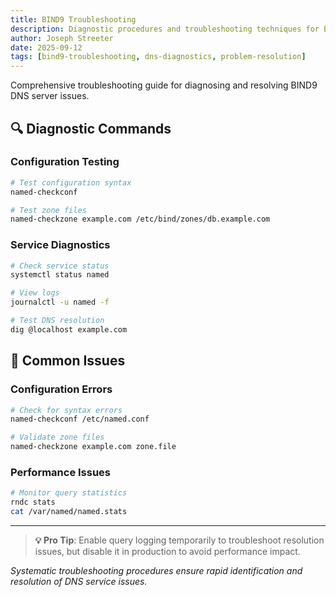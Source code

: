 ```yaml
---
title: BIND9 Troubleshooting
description: Diagnostic procedures and troubleshooting techniques for BIND9 DNS server issues
author: Joseph Streeter
date: 2025-09-12
tags: [bind9-troubleshooting, dns-diagnostics, problem-resolution]
---
```


Comprehensive troubleshooting guide for diagnosing and resolving BIND9 DNS server issues.

## 🔍 Diagnostic Commands

### Configuration Testing

```bash
# Test configuration syntax
named-checkconf

# Test zone files
named-checkzone example.com /etc/bind/zones/db.example.com
```

### Service Diagnostics

```bash
# Check service status
systemctl status named

# View logs
journalctl -u named -f

# Test DNS resolution
dig @localhost example.com
```

## 🚨 Common Issues

### Configuration Errors

```bash
# Check for syntax errors
named-checkconf /etc/named.conf

# Validate zone files
named-checkzone example.com zone.file
```

### Performance Issues

```bash
# Monitor query statistics
rndc stats
cat /var/named/named.stats
```

---

> **💡 Pro Tip**: Enable query logging temporarily to troubleshoot resolution issues, but disable it in production to avoid performance impact.

*Systematic troubleshooting procedures ensure rapid identification and resolution of DNS service issues.*
